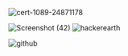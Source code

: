 

![cert-1089-24871178](https://user-images.githubusercontent.com/92664317/152690858-4b2aad75-761d-4864-be49-6298773100fe.jpg)

![Screenshot (42)](https://user-images.githubusercontent.com/92664317/152690912-042d3807-3cd8-47ec-b82e-3c24d22591e7.png)
![hackerearth](https://user-images.githubusercontent.com/92664317/152690683-6bf2395f-a631-41bf-955e-4d32c703fa83.png)


![github](https://user-images.githubusercontent.com/92664317/152690730-b769a98f-6a53-4880-aa01-7a1d9fc7eb6f.png)
